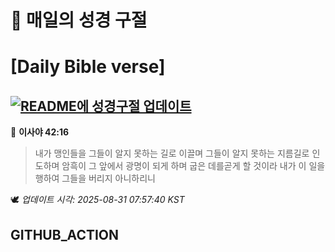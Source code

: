 # 🙏 매일의 성경 구절
# [Daily Bible verse]
## [![README에 성경구절 업데이트](https://github.com/DONGSUKA/first_test/actions/workflows/update-readme-bible.yml/badge.svg)](https://github.com/DONGSUKA/first_test/actions/workflows/update-readme-bible.yml)
<!-- START_BIBLE_VERSE -->
📖 **이사야 42:16**
> 내가 맹인들을 그들이 알지 못하는 길로 이끌며 그들이 알지 못하는 지름길로 인도하며 암흑이 그 앞에서 광명이 되게 하며 굽은 데를곧게 할 것이라 내가 이 일을 행하여 그들을 버리지 아니하리니

🕊️ _업데이트 시각: 2025-08-31 07:57:40 KST_
  <!-- END_BIBLE_VERSE -->
## GITHUB_ACTION
